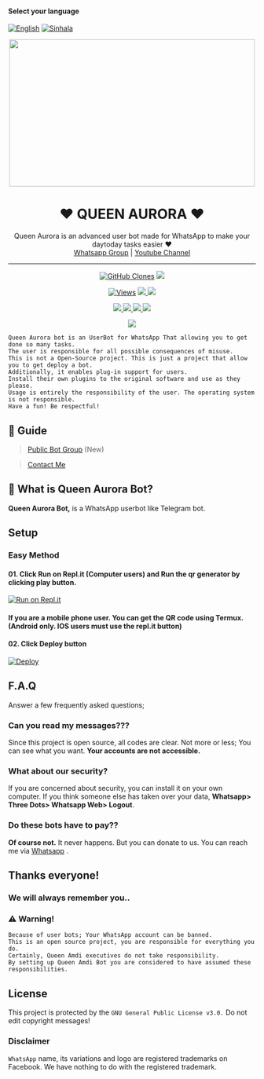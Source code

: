 #### Select your language

[![English](https://img.shields.io/badge/Select-English-red.svg)](https://github.com/MarshallParadox/QueenAurora/blob/launch/README.md)
[![Sinhala](https://img.shields.io/badge/Select-Sinhala-green.svg)](https://github.com/MarshallParadox/QueenAurora/blob/launch/README-SI.md)

<div align="center">
  <img src="https://w0.peakpx.com/wallpaper/526/615/HD-wallpaper-cyber-eyes-cyberpunk-neon-artist-artwork-digital-art.jpg" width="500" height="300">
  <h1>❤ QUEEN AURORA ❤</h1>
</div>
<p align="center">
   Queen Aurora is an advanced user bot made for WhatsApp to make your daytoday tasks easier ❤
    <br>
        <a href="https://chat.whatsapp.com/LYk6el7Ief41N2ypxVqcXD">Whatsapp Group</a> |
        <a href="https://www.youtube.com/channel/UCZx8U1EU95-Wn9mH4dn15vQ">Youtube Channel</a>
    <br>
</p>

---

<p align="center">
  <a href="https://github.com/MarshallParadox/QueenAurora"><img alt="GitHub Clones" src="https://img.shields.io/badge/dynamic/json?style=flat-square&label=Docker pulls&query=count&url=https://github.com/agentnox/8gh32jk565/blob/main/automated_repo.json?raw=True&logo=github"></a>
  
  </a>
  <a href="https://github.com/MarshallParadox/QueenAurora">
    <img src="https://img.shields.io/docker/image-size/fusuf/whatsasena?style=flat-square&logo=github&label=Image Size">
    
  </a>
</p>

<p align="center">

  <a href="https://github.com/MarshallParadox/QueenAurora">
    <img src="https://hits.seeyoufarm.com/api/count/incr/badge.svg?url=https%3A%2F%2Fgithub.com%2FBlackAmda%2FQueenAmdi&count_bg=%2379C83D&title_bg=%23555555&icon=gitpod.svg&icon_color=%23E7E7E7&title=Views&edge_flat=false" alt="Views"/></a>
  
  </a>
  <a href="https://github.com/MarshallParadox/QueenAurora/fork">
    <img src="https://img.shields.io/github/forks/BlackAmda/QueenAmdi?label=Fork&style=social">
    
  </a>
  <a href="https://github.com/MarshallParadox/QueenAurora/stargazers">
    <img src="https://img.shields.io/github/stars/MarshallParadox/QueenAurora?style=social">
  </a>
</p>

<p align="center">
  <a href="httsp://github.com/MarshallParadox/QueenAurora">
    <img src="https://img.shields.io/github/repo-size/phaticusthiccy/WhatsAsenaDuplicated?color=purple&label=Repo%20Size&style=plastic">

  </a>
  <a href="httsp://github.com/MarshallParadox/QueenAurora">
    <img src="https://img.shields.io/github/license/phaticusthiccy/WhatsAsenaDuplicated?color=purple&label=License&style=plastic">

  </a>
  <a href="httsp://github.com/MarshallParadox/QueenAurora">
    <img src="https://img.shields.io/github/languages/top/phaticusthiccy/WhatsAsenaDuplicated?color=purple&label=Javascript&style=plastic">

  </a>
  <a href="httsp://github.com/MarshallParadox/QueenAurora">
    <img src="https://img.shields.io/static/v1?label=Author&message=Black%20Amda&color=purple&style=plastic">

  </a>
  </p>
 <p align="center">
  <a href="https://wa.me/94701282176">
    <img src="https://img.shields.io/badge/Contact%20Me%20On%20Whatsapp-Queen%20Amdi%20Bot-purple&style=plastic">

  </a>
</p>

```
Queen Aurora bot is an UserBot for WhatsApp That allowing you to get done so many tasks.
The user is responsible for all possible consequences of misuse.
This is not a Open-Source project. This is just a project that allow you to get deploy a bot.
Additionally, it enables plug-in support for users.
Install their own plugins to the original software and use as they please.
Usage is entirely the responsibility of the user. The operating system is not responsible.
Have a fun! Be respectful!
```

## 📢 Guide

> [Public Bot Group](https://chat.whatsapp.com/BnmKcWq0Zg20xBE4hmM8sG) (New)

> [Contact Me](https://wa.me/94701282176)

## 🔎 What is Queen Aurora Bot?

**Queen Aurora Bot,** is a WhatsApp userbot like Telegram bot.

## Setup

### Easy Method

#### 01. Click Run on Repl.it (Computer users) and Run the qr generator by clicking play button.

[![Run on Repl.it](https://repl.it/badge/github/quiec/whatsasena)](https://levanter.up.railway.app/md)

#### If you are a mobile phone user. You can get the QR code using Termux. (Android only. IOS users must use the repl.it button)

#### 02. Click Deploy button

[![Deploy](https://www.herokucdn.com/deploy/button.svg)](https://heroku.com/deploy?template=https://github.com/MarshallParadox/QueenAurora)



## F.A.Q

Answer a few frequently asked questions;

### Can you read my messages???

Since this project is open source, all codes are clear. Not more or less; You can see what you want. **Your accounts are not accessible.**

### What about our security?

If you are concerned about security, you can install it on your own computer. If you think someone else has taken over your data, **Whatsapp> Three Dots> Whatsapp Web> Logout**.

### Do these bots have to pay??

**Of course not.** It never happens. But you can donate to us. You can reach me via [Whatsapp](https://wa.me/94701282176) .

## Thanks everyone!

### We will always remember you..

### ⚠️ Warning!

```
Because of user bots; Your WhatsApp account can be banned.
This is an open source project, you are responsible for everything you do.
Certainly, Queen Amdi executives do not take responsibility.
By setting up Queen Amdi Bot you are considered to have assumed these responsibilities.
```

## License

This project is protected by the `GNU General Public License v3.0.`
Do not edit copyright messages!

### Disclaimer

`WhatsApp` name, its variations and logo are registered trademarks on Facebook. We have nothing to do with the registered trademark.
